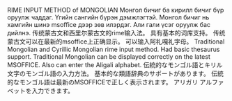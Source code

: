 RIME INPUT METHOD of MONGOLIAN
Монгол бичиг ба кирилл бичиг бүр оруулж чаддаг.
Үгийн сангийн бүрэн дэмжлэгтэй.
Монгол бичиг нь хамгийн шинэ msoffice дээр зөв илэрдэг.
Али гали үсэг оруулж бас дийлнэ.
传统蒙古文和西里尔蒙古文的rime输入法。
具有基本的词库支持。
传统蒙古文可以在最新的msoffice上正确显示。
可以输入阿礼嘎礼字母。
Traditional Mongolian and Cyrillic Mongolian rime input method.
Had basic thesaurus support.
Traditional Mongolian can be displayed correctly on the latest MSOFFICE.
Also can enter the Aligali alphabet.
伝統的なモンゴル語とキリル文字のモンゴル語の入力方法。
基本的な類語辞典のサポートがあります。
伝統的なモンゴル語は最新のMSOFFICEで正しく表示されます。
アリガリ アルファベットを入力できます。
